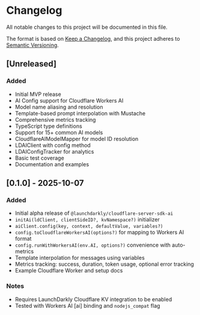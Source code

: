 # Changelog

All notable changes to this project will be documented in this file.

The format is based on [Keep a Changelog](https://keepachangelog.com/en/1.0.0/),
and this project adheres to [Semantic Versioning](https://semver.org/spec/v2.0.0.html).

## [Unreleased]

### Added
- Initial MVP release
- AI Config support for Cloudflare Workers AI
- Model name aliasing and resolution
- Template-based prompt interpolation with Mustache
- Comprehensive metrics tracking
- TypeScript type definitions
- Support for 15+ common AI models
- CloudflareAIModelMapper for model ID resolution
- LDAIClient with config method
- LDAIConfigTracker for analytics
- Basic test coverage
- Documentation and examples

## [0.1.0] - 2025-10-07

### Added
- Initial alpha release of `@launchdarkly/cloudflare-server-sdk-ai`
- `initAi(ldClient, clientSideID?, kvNamespace?)` initializer
- `aiClient.config(key, context, defaultValue, variables?)`
- `config.toCloudflareWorkersAI(options?)` for mapping to Workers AI format
- `config.runWithWorkersAI(env.AI, options?)` convenience with auto-metrics
- Template interpolation for messages using variables
- Metrics tracking: success, duration, token usage, optional error tracking
- Example Cloudflare Worker and setup docs

### Notes
- Requires LaunchDarkly Cloudflare KV integration to be enabled
- Tested with Workers AI [ai] binding and `nodejs_compat` flag

